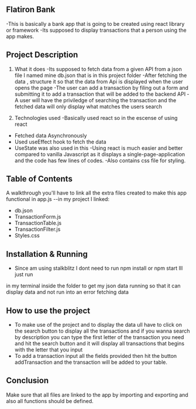 ## Flatiron Bank 
-This is basically a bank app that is going to be created using react library or framework
-Its supposed to display transactions that a person using the app makes.

## Project Description

1. What it does
-Its supposed to fetch data from a given API from a json file I named mine db.json that is in this project folder
-After fetching the data , structure it so that the data from Api is displayed when the user opens the page 
-The user can add a transaction by filing out a form and submitting it to add a transaction that will be added to the backend API 
-A user will have the priviledge of searching the transaction and the fetched data will only display what matches the users search

2. Technologies used
-Basically used react so in the escense of using react 
- Fetched data Asynchronously
- Used useEffect hook to fetch the data
- UseState was also used in this 
-Using react is much easier and better compared to vanilla Javascript as it displays a single-page-application and the code has few lines of codes.
-Also contains css file for styling.
 
## Table of Contents
A walkthrough you'll have to link all the extra files created to make this app functional in app.js
--in my project I linked:
- db.json
- TransactionForm.js
- TransactionTable.js
- TransactionFilter.js
- Styles.css

## Installation & Running 
- Since am using stalkblitz I dont need to run npm install or npm start Ill just run
<!-- json-server --watch db.json -->in my terminal inside the folder to get my json data running so that it can display data and not run into an error fetching data

## How to use the project
- To make use of the project and to display the data ull have to click on the search button to display all the transactions and if you wanna search by description you can type the first letter of the transaction you need and hit the search button and it will display all transactions that begins with the letter that you input 
- To add a transaction input all the fields provided then hit the button addTransaction and the transaction will be added to your table.

## Conclusion 
Make sure that all files are linked to the app by importing and exporting and also all functions should be defined.




